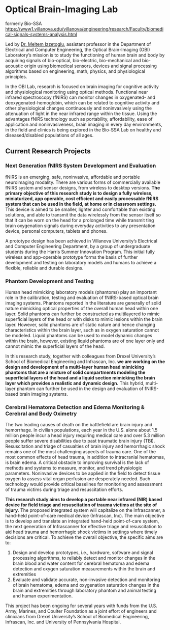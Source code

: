 # Optical Brain-Imaging Lab

formerly Bio-SSA https://www1.villanova.edu/villanova/engineering/research/Faculty/biomedical-signals-systems-analysis.html

Led by [Dr. Meltem Izzetoglu](https://www1.villanova.edu/university/engineering/academic-programs/departments/electrical-computer/directory/biodetail.html?mail=meltem.izzetoglu@villanova.edu), assistant professor in the Department of Electrical and Computer Engineering, the Optical Brain-Imaging (OBI) Laboratory’s mission is to study the functioning of human brain and body by acquiring signals of bio-optical, bio-electric, bio-mechanical and bio-acoustic origin using biomedical sensors, devices and signal processing algorithms based on engineering, math, physics, and physiological principles.

In the OBI Lab, research is focused on brain imaging for cognitive activity and physiological monitoring using optical methods. Functional near infrared spectroscopy (fNIRS) can monitor changes in oxygenated- and deoxygenated-hemoglobin, which can be related to cognitive activity and other physiological changes continuously and noninvasively using the attenuation of light in the near infrared range within the tissue. Using the advantages fNIRS technology such as portability, affordability, ease of application and noninvasiveness, brain imaging in every day environments, in the field and clinics is being explored in the Bio-SSA Lab on healthy and diseased/disabled populations of all ages.


## Current Research Projects

### Next Generation fNIRS System Development and Evaluation
fNIRS is an emerging, safe, noninvasive, affordable and portable neuroimaging modality. There are various forms of commercially available fNIRS system and sensor designs, from wireless to desktop versions. **The primary objective of this research study is to design a fully wireless, miniaturized, app operable, cost efficient and easily processable fNIRS system that can be used in the field, at home or in classroom settings.** This device is aimed to be smaller, lighter and comfortable than existing solutions, and able to transmit the data wirelessly from the sensor itself so that it can be worn on the head for a prolonged time while transmit ting brain oxygenation signals during everyday activities to any presentation device, personal computers, tablets and phones.

A prototype design has been achieved in Villanova University’s Electrical and Computer Engineering Department, by a group of undergraduate students during the Harris Summer Innovation Program. This initial fully wireless and app-operable prototype forms the basis of further development and testing on laboratory models and humans to achieve a flexible, reliable and durable designs.


### Phantom Development and Testing
Human head mimicking laboratory models (phantoms) play an important role in the calibration, testing and evaluation of fNIRS-based optical brain imaging systems. Phantoms reported in the literature are generally of solid nature mimicking optical properties of the overall human head within one layer. Solid phantoms can further be constructed as multilayered to mimic superficial layers of the head or with disks to mimic lesions within the brain layer. However, solid phantoms are of static nature and hence changing characteristics within the brain layer, such as in oxygen saturation cannot be modeled. Liquid phantoms can be used to model dynamic changes within the brain, however, existing liquid phantoms are of one layer only and cannot mimic the superficial layers of the head.

In this research study, together with colleagues from Drexel University’s School of Biomedical Engineering and Infrascan, Inc. **we are working on the design and development of a multi-layer human head mimicking phantoms that are a mixture of solid compartments modeling the superficial layers of the head and a liquid section mimicking the brain layer which provides a realistic and dynamic design.** This hybrid, multi-layer phantom can further be used in the design and evaluation of fNIRS-based brain imaging systems.


### Cerebral Hematoma Detection and Edema Monitoring & Cerebral and Body Oximetry
The two leading causes of death on the battlefield are brain injury and hemorrhage. In civilian populations, each year in the U.S. alone about 1.5 million people incur a head injury requiring medical care and over 5.3 million people suffer severe disabilities due to past traumatic brain injury (TBI). Resuscitation and triage of casualties of brain injury and hemorrhagic shock remains one of the most challenging aspects of trauma care. One of the most common effects of head trauma, in addition to intracranial hematomas, is brain edema. A critical obstacle to improving survival is the lack of methods and systems to measure, monitor, and trend physiologic parameters.  Noninvasive devices to be applied in the field to detect tissue oxygen to assess vital organ perfusion are desperately needed. Such technology would provide critical baselines for monitoring and assessment of trauma victims during triage and resuscitation efforts.

**This research study aims to develop a portable near infrared (NIR) based device for field triage and resuscitation of trauma victims at the site of injury**. The proposed integrated system will capitalize on the Infrascanner, a hand-held point-of-care medical device (Infrascan, Inc). The main objective is to develop and translate an integrated hand-held point-of-care system, the next generation of Infrascanner for effective triage and resuscitation to aid head trauma and hemorrhagic shock victims in settings where timely decisions are critical. To achieve the overall objective, the specific aims are to:

1. Design and develop prototypes, i.e., hardware, software and signal processing algorithms, to reliably detect and monitor changes in the brain blood and water content for cerebral hematoma and edema detection and oxygen saturation measurements within the brain and extremities
2. Evaluate and validate accurate, non-invasive detection and monitoring of brain hematoma, edema and oxygenation saturation changes in the brain and extremities through laboratory phantom and animal testing and human experimentation.

This project has been ongoing for several years with funds from the U.S. Army, Marines, and Coulter Foundation as a joint effort of engineers and clinicians from Drexel University’s School of Biomedical Engineering, Infrascan, Inc. and University of Pennsylvania Hospital.

<!--

**Here are some ideas to get you started:**

🙋‍♀️ A short introduction - what is your organization all about?
🌈 Contribution guidelines - how can the community get involved?
👩‍💻 Useful resources - where can the community find your docs? Is there anything else the community should know?
🍿 Fun facts - what does your team eat for breakfast?
🧙 Remember, you can do mighty things with the power of [Markdown](https://docs.github.com/github/writing-on-github/getting-started-with-writing-and-formatting-on-github/basic-writing-and-formatting-syntax)
-->
